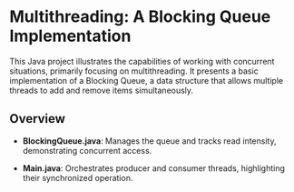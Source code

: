 # Multithreading: A Blocking Queue Implementation

This Java project illustrates the capabilities of working with concurrent situations, primarily focusing on multithreading. It presents a basic implementation of a Blocking Queue, a data structure that allows multiple threads to add and remove items simultaneously.

## Overview

- **BlockingQueue.java**: Manages the queue and tracks read intensity, demonstrating concurrent access.

- **Main.java**: Orchestrates producer and consumer threads, highlighting their synchronized operation.
